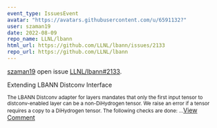 ```yaml
---
event_type: IssuesEvent
avatar: "https://avatars.githubusercontent.com/u/6591132?"
user: szaman19
date: 2022-08-09
repo_name: LLNL/lbann
html_url: https://github.com/LLNL/lbann/issues/2133
repo_url: https://github.com/LLNL/lbann
---
```


<a href='https://github.com/szaman19' target='_blank'>szaman19</a> open issue <a href='https://github.com/LLNL/lbann/issues/2133' target='_blank'>LLNL/lbann#2133</a>.

<p>Extending LBANN Distconv Interface</p><small>The LBANN Distconv adapter for layers mandates that only the first input tensor to distconv-enabled layer can be a non-DiHydrogen tensor. We raise an error if a tensor requires a copy to a DiHydrogen tensor. The following checks are done:...</small><a href='https://github.com/LLNL/lbann/issues/2133' target='_blank'>View Comment</a>